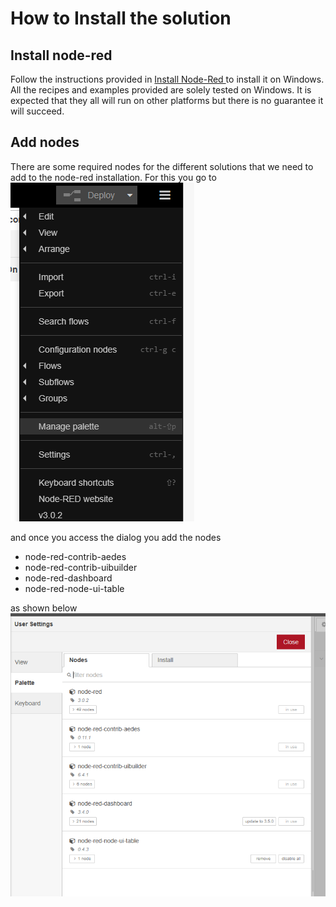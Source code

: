 # How to Install the solution 
## Install node-red 
Follow the instructions provided in <a href="https://nodered.org/docs/getting-started/windows">Install Node-Red </a> to install it on Windows. All the recipes and examples provided are solely tested on Windows. It is expected that they all will run on other platforms but there is no guarantee it will succeed.

## Add nodes
There are some required nodes for the different solutions that we need to add to the node-red installation.
For this you go to !["Manage Palette Menu"](https://github.com/gabrielcor/node-redescape-EscapeRoomSupplier/blob/main/Documentation/screenshots/ManagePallete01.png)

and once you access the dialog
you add the nodes 
* node-red-contrib-aedes
* node-red-contrib-uibuilder
* node-red-dashboard
* node-red-node-ui-table

as shown below
!["Add nodes "](https://github.com/gabrielcor/node-redescape-EscapeRoomSupplier/blob/main/Documentation/screenshots/ManagePallete02.png)

